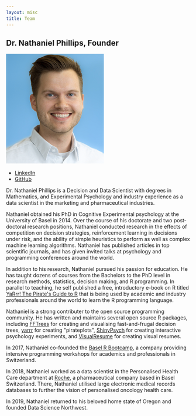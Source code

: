 ```yaml
---
layout: misc
title: Team
---
```


## Dr. Nathaniel Phillips, Founder

<img src="https://github.com/datasciencenw/datasciencenw.github.io/blob/master/assets/img/nathaniel_narrow_small.png?raw=true">

<a href="https://www.linkedin.com/in/nathanieldphillips/"><i class="fa fa-linkedin"></i></a>

- [LinkedIn](https://www.linkedin.com/in/nathanieldphillips/)
- [GitHub](https://www.github.com/ndphillips)

Dr. Nathaniel Phillips is a Decision and Data Scientist with degrees in Mathematics, and Experimental Psychology and industry experience as a data scientist in the marketing and pharmaceutical industries.

Nathaniel obtained his PhD in Cognitive Experimental psychology at the University of Basel in 2014. Over the course of his doctorate and two post-doctoral research positions, Nathaniel conducted research in the effects of competition on decision strategies, reinforcement learning in decisions under risk, and the ability of simple heuristics to perform as well as complex machine learning algorithms. Nathaniel has published articles in top scientific journals, and has given invited talks at psychology and programming conferences around the world.

In addition to his research, Nathaniel pursued his passion for education. He has taught dozens of courses from the Bachelors to the PhD level in research methods, statistics, decision making, and R programming. In parallel to teaching, he self published a free, introductory e-book on R titled [YaRrr! The Pirate's Guide to R](https://bookdown.org/ndphillips/YaRrr/) that is being used by academic and industry professionals around the world to learn the R programming language. 

Nathaniel is a strong contributer to the open source programming community. He has written and maintains several open source R packages, including [FFTrees](https://github.com/ndphillips/FFTrees) for creating and visualising fast-and-frugal decision trees, [yarrr](https://github.com/ndphillips/yarrr) for creating "pirateplots", [ShinyPsych](https://github.com/ndphillips/ShinyPsych) for creating interactive psychology experiments, and [VisualResume](https://github.com/ndphillips/VisualResume) for creating visual resumes.

In 2017, Nathaniel co-founded the [Basel R Bootcamp](http://therbootcamp.github.io), a company providing intensive programming workshops for academics and professionals in Switzerland.

In 2018, Nathaniel worked as a data scientist in the Personalised Health Care department at [Roche](http://www.roche.com), a pharmaceutical company based in Basel Switzerland. There, Nathaniel utilised large electronic medical records databases to further the vision of personalised oncology health care.

In 2019, Nathaniel returned to his beloved home state of Oregon and founded Data Science Northwest.
